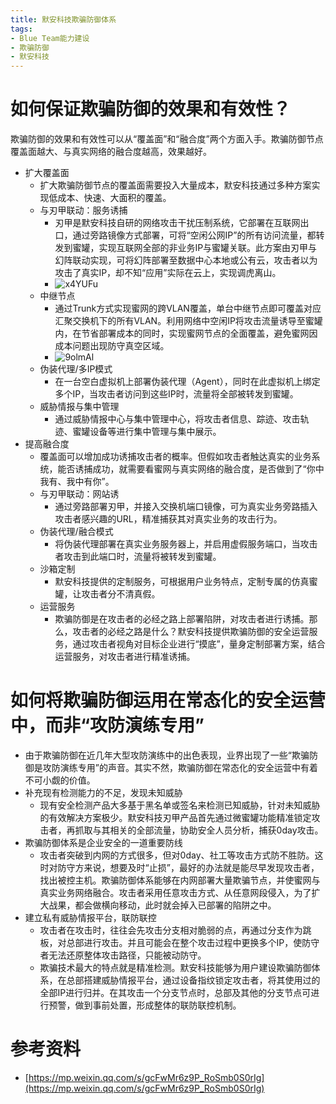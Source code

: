 ```yaml
---
title: 默安科技欺骗防御体系
tags:
- Blue Team能力建设
- 欺骗防御
- 默安科技
---
```


# 如何保证欺骗防御的效果和有效性？
欺骗防御的效果和有效性可以从“覆盖面”和“融合度”两个方面入手。欺骗防御节点覆盖面越大、与真实网络的融合度越高，效果越好。

- 扩大覆盖面
  - 扩大欺骗防御节点的覆盖面需要投入大量成本，默安科技通过多种方案实现低成本、快速、大面积的覆盖。
  - 与刃甲联动：服务诱捕
    - 刃甲是默安科技自研的网络攻击干扰压制系统，它部署在互联网出口，通过旁路镜像方式部署，可将“空闲公网IP”的所有访问流量，都转发到蜜罐，实现互联网全部的非业务IP与蜜罐关联。此方案由刃甲与幻阵联动实现，可将幻阵部署至数据中心本地或公有云，攻击者以为攻击了真实IP，却不知“应用”实际在云上，实现调虎离山。
    - ![x4YUFu](https://cdn.jsdelivr.net/gh/MarsAuthority/sec_pic@master/uPic/2023-02/x4YUFu.jpg)
  - 中继节点
    - 通过Trunk方式实现蜜网的跨VLAN覆盖，单台中继节点即可覆盖对应汇聚交换机下的所有VLAN。利用网络中空闲IP将攻击流量诱导至蜜罐内，在节省部署成本的同时，实现蜜网节点的全面覆盖，避免蜜网因成本问题出现防守真空区域。
    - ![9olmAl](https://cdn.jsdelivr.net/gh/MarsAuthority/sec_pic@master/uPic/2023-02/9olmAl.jpg)
  - 伪装代理/多IP模式
    - 在一台空白虚拟机上部署伪装代理（Agent），同时在此虚拟机上绑定多个IP，当攻击者访问到这些IP时，流量将全部被转发到蜜罐。
  - 威胁情报与集中管理
    - 通过威胁情报中心与集中管理中心，将攻击者信息、踪迹、攻击轨迹、蜜罐设备等进行集中管理与集中展示。
- 提高融合度
  - 覆盖面可以增加成功诱捕攻击者的概率。但假如攻击者触达真实的业务系统，能否诱捕成功，就需要看蜜网与真实网络的融合度，是否做到了“你中我有、我中有你”。
  - 与刃甲联动：网站诱
    - 通过旁路部署刃甲，并接入交换机端口镜像，可为真实业务旁路插入攻击者感兴趣的URL，精准捕获其对真实业务的攻击行为。
  - 伪装代理/融合模式
    - 将伪装代理部署在真实业务服务器上，并启用虚假服务端口，当攻击者攻击到此端口时，流量将被转发到蜜罐。
  - 沙箱定制
    - 默安科技提供的定制服务，可根据用户业务特点，定制专属的仿真蜜罐，让攻击者分不清真假。
  - 运营服务
    - 欺骗防御是在攻击者的必经之路上部署陷阱，对攻击者进行诱捕。那么，攻击者的必经之路是什么？默安科技提供欺骗防御的安全运营服务，通过攻击者视角对目标企业进行“摸底”，量身定制部署方案，结合运营服务，对攻击者进行精准诱捕。

# 如何将欺骗防御运用在常态化的安全运营中，而非“攻防演练专用”
- 由于欺骗防御在近几年大型攻防演练中的出色表现，业界出现了一些“欺骗防御是攻防演练专用”的声音。其实不然，欺骗防御在常态化的安全运营中有着不可小觑的价值。
- 补充现有检测能力的不足，发现未知威胁
  - 现有安全检测产品大多基于黑名单或签名来检测已知威胁，针对未知威胁的有效解决方案极少。默安科技刃甲产品首先通过微蜜罐功能精准锁定攻击者，再抓取与其相关的全部流量，协助安全人员分析，捕获0day攻击。
- 欺骗防御体系是企业安全的一道重要防线
  - 攻击者突破到内网的方式很多，但对0day、社工等攻击方式防不胜防。这时对防守方来说，想要及时“止损”，最好的办法就是能尽早发现攻击者，找出被控主机。欺骗防御体系能够在内网部署大量欺骗节点，并使蜜网与真实业务网络融合。攻击者采用任意攻击方式、从任意网段侵入，为了扩大战果，都会做横向移动，此时就会掉入已部署的陷阱之中。
- 建立私有威胁情报平台，联防联控
  - 攻击者在攻击时，往往会先攻击分支相对脆弱的点，再通过分支作为跳板，对总部进行攻击。并且可能会在整个攻击过程中更换多个IP，使防守者无法还原整体攻击路径，只能被动防守。
  - 欺骗技术最大的特点就是精准检测。默安科技能够为用户建设欺骗防御体系，在总部搭建威胁情报平台，通过设备指纹锁定攻击者，将其使用过的全部IP进行归并。在其攻击一个分支节点时，总部及其他的分支节点可进行预警，做到事前处置，形成整体的联防联控机制。

# 参考资料
- [https://mp.weixin.qq.com/s/gcFwMr6z9P_RoSmb0S0rIg](https://mp.weixin.qq.com/s/gcFwMr6z9P_RoSmb0S0rIg)
